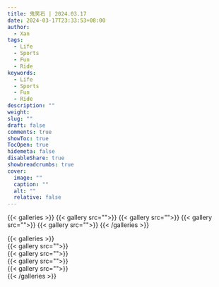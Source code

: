 ```yaml
---
title: 鬼笑石 | 2024.03.17
date: 2024-03-17T23:33:53+08:00
author:
  - Xan
tags:
  - Life
  - Sports
  - Fun
  - Ride
keywords:
  - Life
  - Sports
  - Fun
  - Ride
description: ""
weight: 
slug: ""
draft: false
comments: true
showToc: true
TocOpen: true
hidemeta: false
disableShare: true
showbreadcrumbs: true
cover:
  image: ""
  caption: ""
  alt: ""
  relative: false
---
```



{{< galleries >}}
{{< gallery src="">}}
{{< gallery src="">}}
{{< gallery src="">}}
{{< gallery src="">}}
{{< /galleries >}}

{{< galleries >}}  
{{< gallery src="">}}  
{{< gallery src="">}}  
{{< gallery src="">}}  
{{< gallery src="">}}  
{{< /galleries >}}